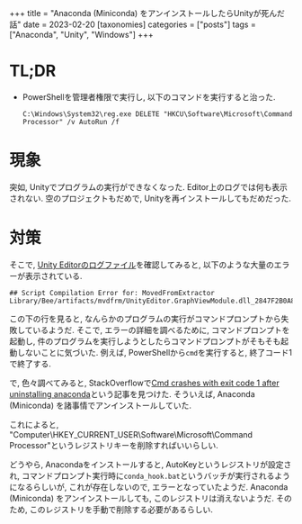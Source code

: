 +++
title = "Anaconda (Miniconda) をアンインストールしたらUnityが死んだ話"
date = 2023-02-20
[taxonomies]
categories = ["posts"]
tags = ["Anaconda", "Unity", "Windows"]
+++

# TL;DR

* PowerShellを管理者権限で実行し, 以下のコマンドを実行すると治った.
    ```
    C:\Windows\System32\reg.exe DELETE "HKCU\Software\Microsoft\Command Processor" /v AutoRun /f
    ```

# 現象

突如, Unityでプログラムの実行ができなくなった.
Editor上のログでは何も表示されない.
空のプロジェクトもだめで, Unityを再インストールしてもだめだった.

# 対策

そこで, [Unity Editorのログファイル](https://docs.unity3d.com/ja/2018.4/Manual/LogFiles.html)を確認してみると, 以下のような大量のエラーが表示されている.

```
## Script Compilation Error for: MovedFromExtractor Library/Bee/artifacts/mvdfrm/UnityEditor.GraphViewModule.dll_2847F2B0A8088E25.mvfrm
```

この下の行を見ると, なんらかのプログラムの実行がコマンドプロンプトから失敗しているようだ.
そこで, エラーの詳細を調べるために, コマンドプロンプトを起動し, 件のプログラムを実行しようとしたらコマンドプロンプトがそもそも起動しないことに気づいた.
例えば, PowerShellから`cmd`を実行すると, 終了コード1で終了する.

で, 色々調べてみると, StackOverflowで[Cmd crashes with exit code 1 after uninstalling anaconda](https://stackoverflow.com/questions/66335300/cmd-crashes-with-exit-code-1-after-uninstalling-anaconda)という記事を見つけた.
そういえば, Anaconda (Miniconda) を諸事情でアンインストールしていた.

これによると, "Computer\HKEY_CURRENT_USER\Software\Microsoft\Command Processor"というレジストリキーを削除すればいいらしい.

どうやら, Anacondaをインストールすると, AutoKeyというレジストリが設定され, コマンドプロンプト実行時に`conda_hook.bat`というバッチが実行されるようになるらしいが, これが存在しないので, エラーとなっていたようだ.
Anaconda (Miniconda) をアンインストールしても, このレジストリは消えないようだ.
そのため, このレジストリを手動で削除する必要があるらしい.
